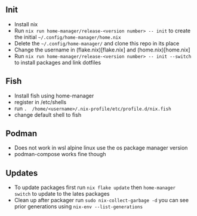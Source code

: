 ## Init

- Install nix 
- Run `nix run home-manager/release-<version number> -- init` to create the initial `~/.config/home-manager/home.nix` 
- Delete the `~/.config/home-manager/` and clone this repo in its place
- Change the username in (flake.nix)[flake.nix] and (home.nix)[home.nix]
- Run `nix run home-manager/release-<version number> -- init --switch` to install packages and link dotfiles

## Fish

- Install fish using home-manager 
- register in /etc/shells
- run `.  /home/<username>/.nix-profile/etc/profile.d/nix.fish`
- change default shell to fish

## Podman 

- Does not work in wsl alpine linux use the os package manager version
- podman-compose works fine though

## Updates
- To update packages first run `nix flake update` then `home-manager switch` to update to the lates packages
- Clean up after packager run `sudo nix-collect-garbage -d` you can see prior generations using `nix-env --list-generations
`
